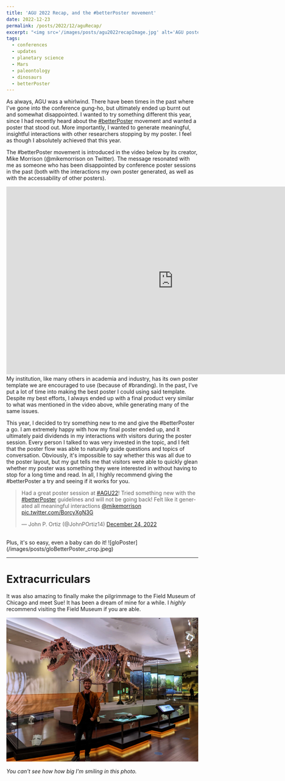 ```yaml
---
title: 'AGU 2022 Recap, and the #betterPoster movement' 
date: 2022-12-23
permalink: /posts/2022/12/aguRecap/
excerpt: "<img src='/images/posts/agu2022recapImage.jpg' alt='AGU poster session' width='300'>"
tags:
  - conferences 
  - updates 
  - planetary science
  - Mars
  - paleontology
  - dinosaurs
  - betterPoster
---
```


As always, AGU was a whirlwind. There have been times in the past where I've
gone into the conference gung-ho, but ultimately ended up burnt out and
somewhat disappointed. I wanted to try something different this year, since I
had recently heard about the
[#betterPoster](https://www.youtube.com/hashtag/betterposter) movement and
wanted a poster that stood out. More importantly, I wanted to generate
meaningful, insightful interactions with other researchers stopping by my
poster. I feel as though I absolutely achieved that this year. 

The #betterPoster movement is introduced in the video below by its creator,
Mike Morrison (@mikemorrison on Twitter). The message resonated with me as
someone who has been disappointed by conference poster sessions in the past
(both with the interactions my own poster generated, as well as with the
accessability of other posters). 

<iframe width="876" height="493" src="https://www.youtube.com/embed/1RwJbhkCA58" title="How to create a better research poster in less time (#betterposter Generation 1)" frameborder="0" allow="accelerometer; autoplay; clipboard-write; encrypted-media; gyroscope; picture-in-picture" allowfullscreen></iframe>

<br>
My institution, like many others in academia and industry, has its own poster
template we are encouraged to use (because of #branding). In the past, I've put
a lot of time into making the best poster I could using said template. Despite
my best efforts, I always ended up with a final product very similar to what
was mentioned in the video above, while generating many of the same issues.

This year, I decided to try something new to me and give the #betterPoster a
go. I am extremely happy with how my final poster ended up, and it ultimately
paid dividends in my interactions with visitors during the poster session.
Every person I talked to was very invested in the topic, and I felt that the
poster flow was able to naturally guide questions and topics of conversation.
Obviously, it's impossible to say whether this was all due to the poster
layout, but my gut tells me that visitors were able to quickly glean whether my
poster was something they were interested in without having to stop for a long
time and read. In all, I highly recommend giving the #betterPoster a try and
seeing if it works for you.

<blockquote class="twitter-tweet"><p lang="en" dir="ltr">Had a great poster session at <a href="https://twitter.com/hashtag/AGU22?src=hash&amp;ref_src=twsrc%5Etfw">#AGU22</a>! Tried something new with the <a href="https://twitter.com/hashtag/betterPoster?src=hash&amp;ref_src=twsrc%5Etfw">#betterPoster</a> guidelines and will not be going back! Felt like it generated all meaningful interactions <a href="https://twitter.com/mikemorrison?ref_src=twsrc%5Etfw">@mikemorrison</a> <a href="https://t.co/BorcyXgN3G">pic.twitter.com/BorcyXgN3G</a></p>&mdash; John P. Ortiz (@JohnPOrtiz14) <a href="https://twitter.com/JohnPOrtiz14/status/1606472686242525184?ref_src=twsrc%5Etfw">December 24, 2022</a></blockquote> <script async src="https://platform.twitter.com/widgets.js" charset="utf-8"></script>

<br>
Plus, it's so easy, even a baby can do it!
![gloPoster](/images/posts/gloBetterPoster_crop.jpeg)   

------

# Extracurriculars

It was also amazing to finally make the pilgrimmage to the Field Museum of
Chicago and meet Sue! It has been a dream of mine for a while. I *highly*
recommend visiting the Field Museum if you are able.  

![meAndSue](/images/posts/meAndSue.jpg)   

*You can't see how how big I'm smiling in this photo.*
